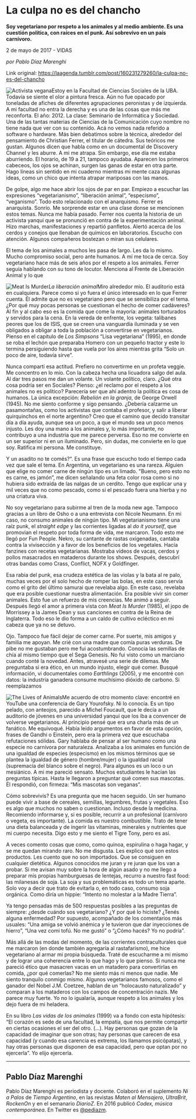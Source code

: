 # La culpa no es del chancho

**Soy vegetariano por respeto a los animales y al medio ambiente. Es una cuestión política, con raíces en el punk. Así sobrevivo en un país carnívoro.**

2 de mayo de 2017 - VIDAS

_por Pablo Díaz Marenghi_

Link original: https://laagenda.tumblr.com/post/160231279260/la-culpa-no-es-del-chancho

![Activista vegana](https://64.media.tumblr.com/0f940a74f654ed77f810d4ff0c118178/tumblr_inline_pk078rqLOj1t6q87u_500.jpg)Estoy en la Facultad de Ciencias Sociales de la UBA. Todavía se siente el olor a pintura fresca. Aún no fue opacado por toneladas de afiches de diferentes agrupaciones peronistas y de izquierda. A mi facultad no entra la derecha y es una de las cosas que más me reconforta. El año: 2012. La clase: Seminario de Informática y Sociedad. Una de las tantas materias de Ciencias de la Comunicación cuyo nombre no tiene nada que ver con su contenido. Acá no vemos nada referido a software o hardware. Más bien debatimos sobre la técnica, alrededor del pensamiento de Christian Ferrer, el titular de cátedra. Sus teóricos me gustan. Algunos dicen que habla como en un documental de Discovery Channel y les aburre. A mi me atrapa. Sin embargo, ese día me estaba aburriendo. El horario, de 19 a 21, tampoco ayudaba. Aparecen los primeros cabeceos, los ojos se achinan, surgen las ganas de estar en otra parte. Hago líneas sin sentido en mi cuaderno mientras mi mente caza algunas ideas, como un chico que intenta atrapar mariposas con las manos.

De golpe, algo me hace abrir los ojos de par en par. Empiezo a escuchar las expresiones “vegetarianismo”, “liberación animal”, “especismo”, “veganismo”. Todo esto relacionado con el anarquismo. Ferrer es anarquista. Sonrío. Me sorprende estar en una clase donse se mencionen estos temas. Nunca me había pasado. Ferrer nos cuenta la historia de un activista yanqui que se pronunció en contra de la experimentación animal. Hizo marchas, manifestaciones y repartió panfletos. Alertó acerca de los cerdos y conejos que llenaban de químicos en laboratorios. Escucho con atención. Algunos compañeros bostezan o miran sus celulares.

El tema de los animales a muchos les pasa de largo. Les da lo mismo. Mucho compromiso social, pero ante humanos. A mí me toca de cerca. Soy vegetariano hace más de seis años por el respeto a los animales. Ferrer seguía hablando con su tono de locutor. Menciona al Frente de Liberación Animal y lo que 


![Meat Is Murder](https://64.media.tumblr.com/e5c79ef1c6a5c545c3e72b56752ea91a/tumblr_inline_pk078sT4At1t6q87u_400.jpg)*La liberación animal*Miro alrededor mío. El auditorio está en cualquiera. Parece como si yo fuera el único interesado en lo que Ferrer cuenta. Él admite que no es vegetariano pero que se sensibiliza por el tema. ¿Por qué muy pocas personas se cuestionan el hecho de comer cadáveres? Al fin y al cabo eso es la comida que come la mayoría: animales torturados y servidos para la cena. En la vereda de enfrente, los vegeta: talibanes peores que los de ISIS, que se creen una vanguardia iluminada y se ven obligados a obligar a toda la población a convertirse en vegetarianos. Pienso en el capitulo de *Los Simpsons* “Lisa vegetariana” (1995), en donde se roba el lechón que preparaba Homero con un pequeño tractor y este lo termina persiguiendo hasta que vuela por los aires mientras grita “Solo un poco de aire, todavía sirve”.

Nunca compartí esa actitud. Prefiero no convertirme en un profeta veggie. Me concentro en lo mío. Con la cabeza hecha una licuadora salgo del aula. Al dar tres pasos me dan un volante. Un volante político, claro. ¿Qué otra cosa podría ser en Sociales? Pienso: ¿el reclamo por el respeto a los animales no es político? Parecería ser que ahí adentro la política es cosa de humanos. La única excepción: *Rebelión en la granja*, de George Orwell (1945). No me siento conforme y sigo pensando. ¿Debería calzarme un pasamontañas, como los activistas que contaba el profesor, y salir a liberar quirquinchos en el norte argentino? Creo que el camino que decido transitar día a día ayuda, aunque sea un poco, a que el mundo sea un poco menos injusto. Les doy una mano a los animales y, lo más importante, no contribuyo a una industria que me parece perversa. Eso no me convierte en un ser superior ni en un iluminado. Pero, sin dudas, me convierte en lo que soy. Ratifica mi persona. Me constituye.

Y un asadito no te comés?“. Es una frase que escucho todo el tiempo cada vez que sale el tema. En Argentina, un vegetariano es una rareza. Alguien que elige no comer carne de ningún tipo es un limado. "Bueno, pero esto no es carne, es jamón”, me dicen señalando una feta color rosa como si no hubiera sido extraída de las nalgas de un cerdito. Tengo que explicar una y mil veces que no como pescado, como si el pescado fuera una hierba y no una criatura viva.

No soy vegetariano para subirme al tren de la moda new age. Tampoco gracias a un libro de Osho o a una entrevista con Nicole Neumann. En mi caso, no consumo animales de ningún tipo. Mi vegetarianismo tiene una raíz punk, el *straight edge* y las corrientes ligadas al *do it yourself*, que promovian el respeto por toda forma de vida, me marcaron. Todo esto me llegó por Fun People. Nekro, su cantante de rastas oxigenadas, cantaba contra la vivisección y a favor de los beneficios de los vegetales. Hacía fanzines con recetas vegetarianas. Mostraba videos de vacas, cerdos y pollos masacrados en mataderos durante los shows. Después, descubrí otras bandas como Crass, Conflict, NOFX y Goldfinger.

Esa rabia del punk, esa crudeza estética de las violas y la bata al re palo, muchas veces por el solo hecho de romper las bolas, en este caso servía como el grito del último samurai que revelaba algo. En este caso, revelaba que era posible cuestionar nuestra alimentación. Era posible vivir sin comer animales. Esto fue un refuerzo de mis creencias. Me animó a seguir. Después llegó el amor a primera vista con *Meat Is Murder* (1985), el jopo de Morrissey a la James Dean y sus canciones en contra de la Reina de Inglaterra. Todo eso le dio forma a un caldo de cultivo ecléctico en mi cabeza que ya no se detuvo. 

Ojo. Tampoco fue fácil dejar de comer carne. Por suerte, mis amigos y familia me apoyan. Me crié con una madre que comía puras verduras. De pibe no me gustaban pero me fui acostumbrando. Conocía las semillas de chía al mismo tiempo que el Sega Genesis. No fui visto como un marciano cuando conté la novedad. Antes, atravesé una serie de dilemas. Me preguntaba si era ético, en un mundo injusto, elegir qué comer. Busqué información, vi documentales como *Earthlings* (2005), y me encontré con datos: la industria ganadera consume muchísimo dióxido de carbono. Si reemplazamos 


![The Lives of Animals](https://64.media.tumblr.com/ce083bca4943385b196934e9097eb055/tumblr_inline_pk078tZRau1t6q87u_400.gifv)Me acuerdo de otro momento clave: encontré en YouTube una conferencia de Gary Yourofsky. Ni lo conocía. Es un tipo pelado, con anteojos, parecido a Michel Foucault, que le decía a un auditorio de jóvenes en una universidad yanqui que los iba a convencer de volverse vegetarianos. Al principio pensé que era una charla más de un fanático. Me equivoqué. Había leído argumentos en favor de esta opción, frases de Gandhi o Einstein, pero era la primera vez que escuchaba refutaciones sólidas. Gary hablaba de pensar al ser humano como una especie no carnívora por naturaleza. Analizaba a los animales en función de una igualdad de especies (especismo) en los mismos términos que se plantea la igualdad de género (hombre/mujer) o la igualdad racial (supremacía del blanco sobre el negro). Para algunos es un loco o un mesiánico. A mi me pareció sensato. Muchos estudiantes le hacían las preguntas típicas. Hasta le llegaron a preguntar qué comen sus mascotas. Él respondió, con firmeza: “Mis mascotas son veganas”.

Cómo sobrevivís? Es una pregunta que me hacen seguido. Un ser humano puede vivir a base de cereales, semillas, legumbres, frutas y vegetales. Eso es algo que muchos no saben o cuestionan. Incluso desde la medicina. Recomiendo informarse y, si es posible, recurrir a un profesional (carnívoro o vegeta, es importante). La comida es nuestro combustible. Trato de tener una dieta balanceada y de ingerir las vitaminas, minerales y nutrientes que mi cuerpo necesita. Digo esto y me siento el Tigre Tony, pero es así.

A veces comento cosas que como, como quinoa, espirulina o haga hagar, y se me quedan mirando raro. No me disgusta. Les explico qué son estos productos. Les cuento que no son importados. Que se consiguen en cualquier dietética. Algunos conocidos me juran y re juran que los van a probar. Si me avisan muy sobre la hora de algún asado y no me llego a preparar mis propias hamburguesas de lentejas, recurro a nuestro fast food: las milanesas de soja. La soja y sus problemáticas es todo un tema aparte. Solo voy a decir que trato de evitarla o, en todo caso, consumo soja orgánica. Como diría un hippie: “Intento no molestar a la Madre Tierra”.

Ya tengo pensadas más de 500 respuestas posibles a las preguntas de siempre: ¿desde cuándo sos vegetariano? ¿Y por qué lo hiciste? ¿Tenés alguna enfermedad? Por supuesto, acompañado de los comentarios más usuales: “Una amiga se volvió anémica y le tuvieron que dar inyecciones de hierro”, “Una vez comi tofú. No me gustó” o “¿Cómo hacés? Yo no podría”.

Más allá de las modas del momento, de las corrientes contraculturales que me marcaron (en donde también agregaría al rastafarismo), me hice vegetariano al armar mi propia búsqueda. Traté de escucharme a mi mismo y de lograr una coherencia entre lo que hago y lo que pienso. Si nunca me pareció ético que masacren vacas en un matadero para convertirlas en comida, ¿por qué comerlas? No me siento más ni menos que nadie. Me siento tranquilo conmigo mismo. Algunos vegetarianos famosos, como el ganador del Nobel J.M. Coetzee, hablan de un “holocausto naturalizado” y comparan a los mataderos con los campos de concentración nazis. Me parece muy fuerte. Yo no lo igualaría, aunque respeto a los animales y los dejo fuera de mi heladera.

En su libro *Las vidas de los animales* (1999) va a fondo con esta hipótesis: “El corazón es sede de una facultad, la empatía, que nos permite compartir en ciertas ocasiones el ser del otro. (…). Hay personas que gozan de la capacidad de imaginar que son otras; hay personas que carecen de esa capacidad (y cuando esa carencia es extrema, los llamamos psicópatas), y hay otras personas que disponen de esa capacidad, pero que optan por no ejercerla”. Yo elijo ejercerla.

  




---

 Pablo Díaz Marenghi
--------------------

 Pablo Díaz Marenghi es periodista y docente. Colaboró en el suplemento *Ni a Palos* de *Tiempo Argentino*, en las revistas *Maten al Mensajero*, *UltraBrit*, *RockenOn* y en el semanario *DiarioZ*. En 2016 publicó *Codex, música contemporánea*. En Twitter es [@pediazm](https://twitter.com/pediazm). 

